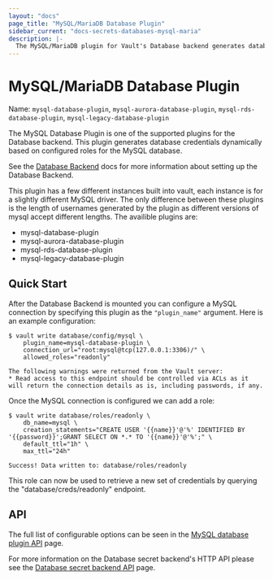 ```yaml
---
layout: "docs"
page_title: "MySQL/MariaDB Database Plugin"
sidebar_current: "docs-secrets-databases-mysql-maria"
description: |-
  The MySQL/MariaDB plugin for Vault's Database backend generates database credentials to access MySQL and MariaDB servers.
---
```


# MySQL/MariaDB Database Plugin

Name: `mysql-database-plugin`, `mysql-aurora-database-plugin`, `mysql-rds-database-plugin`,
`mysql-legacy-database-plugin`

The MySQL Database Plugin is one of the supported plugins for the Database
backend. This plugin generates database credentials dynamically based on
configured roles for the MySQL database.

See the [Database Backend](/docs/secrets/databases/index.html) docs for more
information about setting up the Database Backend.

This plugin has a few different instances built into vault, each instance is for
a slightly different MySQL driver. The only difference between these plugins is
the length of usernames generated by the plugin as different versions of mysql
accept different lengths. The availible plugins are:
 
 - mysql-database-plugin
 - mysql-aurora-database-plugin
 - mysql-rds-database-plugin
 - mysql-legacy-database-plugin

## Quick Start

After the Database Backend is mounted you can configure a MySQL connection
by specifying this plugin as the `"plugin_name"` argument. Here is an example
configuration: 

```
$ vault write database/config/mysql \
    plugin_name=mysql-database-plugin \
    connection_url="root:mysql@tcp(127.0.0.1:3306)/" \
    allowed_roles="readonly"

The following warnings were returned from the Vault server:
* Read access to this endpoint should be controlled via ACLs as it will return the connection details as is, including passwords, if any.
```

Once the MySQL connection is configured we can add a role:

```
$ vault write database/roles/readonly \
    db_name=mysql \
    creation_statements="CREATE USER '{{name}}'@'%' IDENTIFIED BY '{{password}}';GRANT SELECT ON *.* TO '{{name}}'@'%';" \
    default_ttl="1h" \
    max_ttl="24h"

Success! Data written to: database/roles/readonly
```

This role can now be used to retrieve a new set of credentials by querying the
"database/creds/readonly" endpoint.

## API

The full list of configurable options can be seen in the [MySQL database
plugin API](/api/secret/databases/mysql-maria.html) page.

For more information on the Database secret backend's HTTP API please see the [Database secret
backend API](/api/secret/databases/index.html) page.


